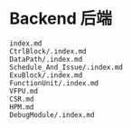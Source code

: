 # Backend 后端

``` {.include}
index.md
CtrlBlock/.index.md
DataPath/.index.md
Schedule_And_Issue/.index.md
ExuBlock/.index.md
FunctionUnit/.index.md
VFPU.md
CSR.md
HPM.md
DebugModule/.index.md
```
